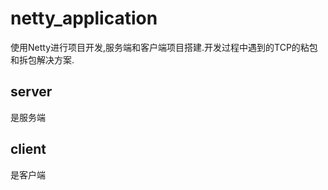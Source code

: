 # netty_application
使用Netty进行项目开发,服务端和客户端项目搭建.开发过程中遇到的TCP的粘包和拆包解决方案.
## server 
是服务端
## client
是客户端
